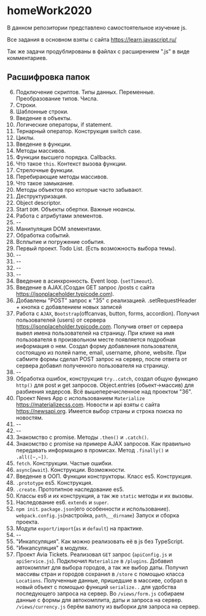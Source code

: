 # homeWork2020

В данном репозитории представлено самостоятельное изучение js.

Все задания в основном взяты с сайта https://learn.javascript.ru/

Так же задачи продублированы в файлах с расширением ".js" в виде комментариев.

## Расшифровка папок

6. Подключение скриптов. Типы данных. Переменные. Преобразование типов. Числа.
7. Строки.
8. Шаблонные строки.
9. Введение в объекты.
10. Логические операторы, if statement.
11. Тернарный оператор. Конструкция switch case.
12. Циклы.
13. Введение в функции.
14. Методы массивов.
15. Функции высшего порядка. Callbacks.
16. Что такое `this`. Контекст вызова функции.
17. Стрелочные функции.
18. Перебирающие методы массивов.
19. Что такое замыкание.
20. Методы объектов про которые часто забывают.
21. Деструктуризация.
22. Object descriptor.
23. Start `DOM`. Объекты обертки. Важные нюансы.
24. Работа с атрибутами элементов.
25. --
26. Манипуляция DOM элементами.
27. Обработка событий.
28. Всплытие и погружение события.
29. Первый проект. Todo List. (Есть возможность выбора темы).
30. --
31. --
32. --
33. --
34. Введение в асинхронность. Event loop. (`setTimeout`).
35. Введение в AJAX.(Создан GET запрос /posts с сайта https://jsonplaceholder.typicode.com).
36. Добавлены "POST" запрос к "35" с реализацией. .setRequestHeader + кнопка с добавлением новых записей
37. Работа c `AJAX`, `Bootstrap`(offcanvas, button, forms, accordion). Получил пользователей (users) от сервера https://jsonplaceholder.typicode.com. Получив ответ от сервера вывел имена пользователей на страницу. При клике на имя пользователя в произвольном месте появляется подробная информация о нем. Создал форму добавления пользователя, состоящую из полей name, email, username, phone, website. При сабмите формы сделал POST запрос на сервер, после ответа от сервера добавил полученного пользователя на страницу.
38. --
39. Обработка ошибок, конструкция `try..catch`, создал общую функцию `http()` для post и get запросов. Object.entries (обьект->массив) для разбиения хедерсов. Всё вышеперечисленное над проектом "36".
40. Проект News App с использованием `Materialize` https://materializecss.com. Новости и api взяты с сайта https://newsapi.org. Имеется выбор страны и строка поиска по новостям.
41. --
42. --
43. Знакомство с promise. Методы `.then()` и `.catch()`.
44. Знакомство с promise на примере AJAX запросов. Как правильно передавать информацию в промисах. Метод `.finally()` и `.all([~,~])`.
45. `fetch`. Конструкции. Частые ошибки.
46. `async`(`await`). Конструкции. Возможности.
47. Введение в ООП. Функции конструкторы. Класс es5. Конструкция.
48. `.prototype` es5. Конструкция.
49. `.create`. Прототипное наследование es5.
50. Классы es6 и их конструкция, а так же `static` методы и их вызовы.
51. Наследование es6. `extends` и `super`.
52. `npm init`. `package.json`(его особенности и использование). `webpack.config.js`(настройка, `path`,`__dirname`) Запуск и сборка проекта.
53. Модули `export/import`(`as` и `default`) на практике.
54. --
55. "Инкапсуляция". Как можно реализовать её в js без TypeScript.
56. "Инкапсуляция" в модулях.
57. Проект Avia Tickets. Реализовал `GET` запрос (`apiConfig.js` и `apiService.js`). Подключил `Materialize` в `/plugins`. Добавил автокомплит для выбора городов, а так же выбор даты. Получил массивы стран и городов сохранил в `/store` с помощью класса `Locations`. Полученные данные, пришедшие в массиве, собрал в новый объект с помощью функций `serialize..` для удобства последующего запроса на сервер. Во `/views/form.js` собираем данные с формы для автокомплита, даты и запроса на сервер. `/views/currency.js` берём валюту из выборки для запроса на сервер.
